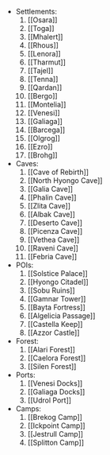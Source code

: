 - Settlements:
	1. [[Osara]]
	2. [[Toga]]
	3. [[Mhalert]]
	4. [[Rhous]]
	5. [[Lenora]]
	6. [[Tharmut]]
	7. [[Tajel]]
	8. [[Tenna]]
	9. [[Qardan]]
	10. [[Bergo]]
	11. [[Montelia]]
	12. [[Venesi]]
	13. [[Galiaga]]
	14. [[Barcega]]
	15. [[Olgrog]]
	16. [[Ezro]]
	17. [[Brohg]]
- Caves:
	1. [[Cave of Rebirth]]
	2. [[North Hyongo Cave]]
	3. [[Galia Cave]]
	4. [[Phalin Cave]]
	5. [[Zlita Cave]]
	6. [[Albak Cave]]
	7. [[Deserto Cave]]
	8. [[Picenza Cave]]
	9. [[Vethea Cave]]
	10. [[Raveni Cave]]
	11. [[Febria Cave]]
- POIs:
	1. [[Solstice Palace]]
	2. [[Hyongo Citadel]]
	3. [[Sobu Ruins]]
	4. [[Gamnar Tower]]
	5. [[Bayta Fortress]]
	6. [[Algelicia Passage]]
	7. [[Castella Keep]]
	8. [[Azzor Castle]]
- Forest:
	1. [[Alari Forest]]
	2. [[Caelora Forest]]
	3. [[Silen Forest]]
- Ports:
	1. [[Venesi Docks]]
	2. [[Galiaga Docks]]
	3. [[Udrol Port]]
- Camps:
	1. [[Brekog Camp]]
	2. [[Ickpoint Camp]]
	3. [[Jestrull Camp]]
	4. [[Splitton Camp]]
